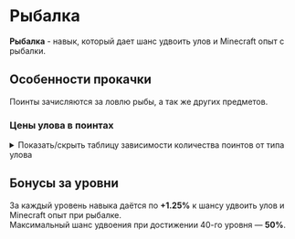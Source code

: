 # Рыбалка

**Рыбалка** - навык, который дает шанс удвоить улов и Minecraft опыт с рыбалки.

## **Особенности прокачки**

Поинты зачисляются за ловлю рыбы, а так же других предметов.

### **Цены улова в поинтах**
<details>
  <summary>Показать/скрыть таблицу зависимости количества поинтов от типа улова</summary>
  <div>
    <table>
      <thead>
        <tr>
          <th>Улов</th>
          <th>Цена в поинтах</th>
        </tr>
      </thead>
      <tbody>
        <tr>
          <th>Треска</th>
          <th>75</th>
        </tr>
        <tr>
          <th>Лосось</th>
          <th>207</th>
        </tr>
        <tr>
          <th>Иглобрюх</th>
          <th>252</th>
        </tr>
        <tr>
          <th>Тропическая рыба, кувшинка</th>
          <th>293</th>
        </tr>
        <tr>
          <th>Миска</th>
          <th>296</th>
        </tr>
        <tr>
          <th>Лук, чародейская книга, удочка, бирка, раковина наутилуса, седло</th>
          <th>297</th>
        </tr>
        <tr>
          <th>Палка, нить</th>
          <th>298</th>
        </tr>
        <tr>
          <th>Чернильный мешок</th>
          <th>300</th>
        </tr>
      </tbody>
    </table>
  </div>
</details>

## **Бонусы за уровни**

За каждый уровень навыка даётся по **+1.25%** к шансу удвоить улов и Minecraft опыт при рыбалке.\
Максимальный шанс удвоения при достижении 40-го уровня — **50%**.
